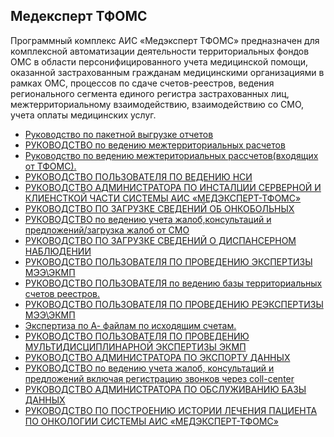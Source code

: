 <!-- TITLE: Медексперт ТФОМС -->
<!-- SUBTITLE: Документация АРМ Медексперт ТФОМС -->


## Медексперт ТФОМС

Программный комплекс АИС «Медэксперт ТФОМС» предназначен для комплексной автоматизации деятельности территориальных фондов ОМС в области персонифицированного учета медицинской помощи, оказанной застрахованным гражданам медицинскими организациями в рамках ОМС, процессов по сдаче счетов-реестров, ведения регионального сегмента единого регистра застрахованных лиц, межтерриториальному взаимодействию, взаимодействию со СМО, учета оплаты медицинских услуг.

- [Руководство по пакетной выгрузке отчетов](paket-vygryz-otch)
-  [РУКОВОДСТВО по ведению межтерриториальных расчетов](vedenie-megterit-rasch)
- [Руководство по ведению межтериториальных рассчетов(входящих от ТФОМС).]( rasch-vhod)
-  [РУКОВОДСТВО ПОЛЬЗОВАТЕЛЯ ПО ВЕДЕНИЮ НСИ]( ved-nsi)
-  [РУКОВОДСТВО АДМИНИСТРАТОРА ПО ИНСТАЛЦИИ СЕРВЕРНОЙ И КЛИЕНСТКОЙ ЧАСТИ СИСТЕМЫ АИС «МЕДЭКСПЕРТ-ТФОМС»]( serv-klient-chast-ais)
- [РУКОВОДСТВО ПО ЗАГРУЗКЕ СВЕДЕНИЙ ОБ ОНКОБОЛЬНЫХ]( zagr-sved-onko)
- [РУКОВОДСТВО по ведению учета жалоб,консультаций и предложений/загрузка жалоб от СМО]( ved-uchet-galob)
- [РУКОВОДСТВО ПО ЗАГРУЗКЕ СВЕДЕНИЙ О ДИСПАНСЕРНОМ НАБЛЮДЕНИИ]( zagruz-sved-disp-nabl)
-  [РУКОВОДСТВО ПОЛЬЗОВАТЕЛЯ ПО ПРОВЕДЕНИЮ ЭКСПЕРТИЗЫ МЭЭ\ЭКМП]( proved-exp)
-  [РУКОВОДСТВО ПОЛЬЗОВАТЕЛЯ по ведению базы территориальных счетов реестров.]( schet-reestr)
-  [РУКОВОДСТВО ПОЛЬЗОВАТЕЛЯ ПО ПРОВЕДЕНИЮ РЕЭКСПЕРТИЗЫ МЭЭ\ЭКМП]( proved-reeks)
-  [Экспертиза по А- файлам по исходящим счетам.](exp-po-af)
- [РУКОВОДСТВО ПОЛЬЗОВАТЕЛЯ ПО ПРОВЕДЕНИЮ МУЛЬТИДИСЦИПЛИНАРНОЙ ЭКСПЕРТИЗЫ ЭКМП](medexpert-main/proved-mult-disc-exp)
- [РУКОВОДСТВО АДМИНИСТРАТОРА ПО ЭКСПОРТУ ДАННЫХ](exp-dann)
- [РУКОВОДСТВО по ведению учета жалоб, консультаций и предложений включая регистрацию звонков через coll-center](gal-predl)
- [РУКОВОДСТВО АДМИНИСТРАТОРА ПО ОБСЛУЖИВАНИЮ БАЗЫ ДАННЫХ](baz-dann)
- [РУКОВОДСТВО ПО ПОСТРОЕНИЮ ИСТОРИИ ЛЕЧЕНИЯ ПАЦИЕНТА ПО ОНКОЛОГИИ СИСТЕМЫ АИС «МЕДЭКСПЕРТ-ТФОМС»](lech-onko)




